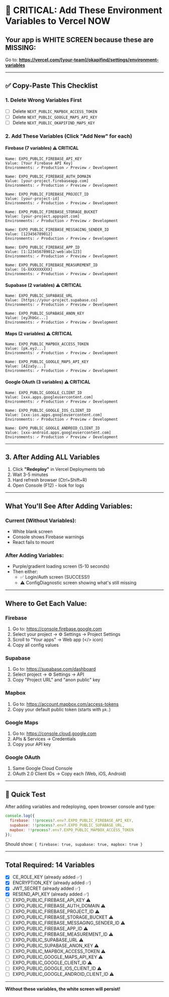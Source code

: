# 🚨 CRITICAL: Add These Environment Variables to Vercel NOW

## Your app is WHITE SCREEN because these are MISSING:

Go to: **https://vercel.com/[your-team]/okapifind/settings/environment-variables**

---

## ✅ Copy-Paste This Checklist

### 1. Delete Wrong Variables First
- [ ] Delete `NEXT_PUBLIC_MAPBOX_ACCESS_TOKEN`
- [ ] Delete `NEXT_PUBLIC_GOOGLE_MAPS_API_KEY`
- [ ] Delete `NEXT_PUBLIC_OKAPIFIND_MAPS_KEY`

### 2. Add These Variables (Click "Add New" for each)

#### Firebase (7 variables) ⚠️ CRITICAL
```
Name: EXPO_PUBLIC_FIREBASE_API_KEY
Value: [Your Firebase API Key]
Environments: ✓ Production ✓ Preview ✓ Development
```

```
Name: EXPO_PUBLIC_FIREBASE_AUTH_DOMAIN
Value: [your-project.firebaseapp.com]
Environments: ✓ Production ✓ Preview ✓ Development
```

```
Name: EXPO_PUBLIC_FIREBASE_PROJECT_ID
Value: [your-project-id]
Environments: ✓ Production ✓ Preview ✓ Development
```

```
Name: EXPO_PUBLIC_FIREBASE_STORAGE_BUCKET
Value: [your-project.appspot.com]
Environments: ✓ Production ✓ Preview ✓ Development
```

```
Name: EXPO_PUBLIC_FIREBASE_MESSAGING_SENDER_ID
Value: [123456789012]
Environments: ✓ Production ✓ Preview ✓ Development
```

```
Name: EXPO_PUBLIC_FIREBASE_APP_ID
Value: [1:123456789012:web:abc123]
Environments: ✓ Production ✓ Preview ✓ Development
```

```
Name: EXPO_PUBLIC_FIREBASE_MEASUREMENT_ID
Value: [G-XXXXXXXXXX]
Environments: ✓ Production ✓ Preview ✓ Development
```

#### Supabase (2 variables) ⚠️ CRITICAL
```
Name: EXPO_PUBLIC_SUPABASE_URL
Value: [https://your-project.supabase.co]
Environments: ✓ Production ✓ Preview ✓ Development
```

```
Name: EXPO_PUBLIC_SUPABASE_ANON_KEY
Value: [eyJhbGc...]
Environments: ✓ Production ✓ Preview ✓ Development
```

#### Maps (2 variables) ⚠️ CRITICAL
```
Name: EXPO_PUBLIC_MAPBOX_ACCESS_TOKEN
Value: [pk.eyJ...]
Environments: ✓ Production ✓ Preview ✓ Development
```

```
Name: EXPO_PUBLIC_GOOGLE_MAPS_API_KEY
Value: [AIzaSy...]
Environments: ✓ Production ✓ Preview ✓ Development
```

#### Google OAuth (3 variables) ⚠️ CRITICAL
```
Name: EXPO_PUBLIC_GOOGLE_CLIENT_ID
Value: [xxx.apps.googleusercontent.com]
Environments: ✓ Production ✓ Preview ✓ Development
```

```
Name: EXPO_PUBLIC_GOOGLE_IOS_CLIENT_ID
Value: [xxx-ios.apps.googleusercontent.com]
Environments: ✓ Production ✓ Preview ✓ Development
```

```
Name: EXPO_PUBLIC_GOOGLE_ANDROID_CLIENT_ID
Value: [xxx-android.apps.googleusercontent.com]
Environments: ✓ Production ✓ Preview ✓ Development
```

---

## 3. After Adding ALL Variables

1. Click **"Redeploy"** in Vercel Deployments tab
2. Wait 3-5 minutes
3. Hard refresh browser (Ctrl+Shift+R)
4. Open Console (F12) - look for logs

---

## What You'll See After Adding Variables:

### Current (Without Variables):
- White blank screen
- Console shows Firebase warnings
- React fails to mount

### After Adding Variables:
- Purple/gradient loading screen (5-10 seconds)
- Then either:
  - ✅ Login/Auth screen (SUCCESS!)
  - ⚠️ ConfigDiagnostic screen showing what's still missing

---

## Where to Get Each Value:

### Firebase
1. Go to: https://console.firebase.google.com
2. Select your project → ⚙️ Settings → Project Settings
3. Scroll to "Your apps" → Web app (</> icon)
4. Copy all config values

### Supabase
1. Go to: https://supabase.com/dashboard
2. Select project → ⚙️ Settings → API
3. Copy "Project URL" and "anon public" key

### Mapbox
1. Go to: https://account.mapbox.com/access-tokens
2. Copy your default public token (starts with `pk.`)

### Google Maps
1. Go to: https://console.cloud.google.com
2. APIs & Services → Credentials
3. Copy your API key

### Google OAuth
1. Same Google Cloud Console
2. OAuth 2.0 Client IDs → Copy each (Web, iOS, Android)

---

## 🎯 Quick Test

After adding variables and redeploying, open browser console and type:

```javascript
console.log({
  firebase: !!process?.env?.EXPO_PUBLIC_FIREBASE_API_KEY,
  supabase: !!process?.env?.EXPO_PUBLIC_SUPABASE_URL,
  mapbox: !!process?.env?.EXPO_PUBLIC_MAPBOX_ACCESS_TOKEN
});
```

Should show: `{ firebase: true, supabase: true, mapbox: true }`

---

## Total Required: 14 Variables

- [x] CE_ROLE_KEY (already added ✅)
- [x] ENCRYPTION_KEY (already added ✅)
- [x] JWT_SECRET (already added ✅)
- [x] RESEND_API_KEY (already added ✅)
- [ ] EXPO_PUBLIC_FIREBASE_API_KEY ⚠️
- [ ] EXPO_PUBLIC_FIREBASE_AUTH_DOMAIN ⚠️
- [ ] EXPO_PUBLIC_FIREBASE_PROJECT_ID ⚠️
- [ ] EXPO_PUBLIC_FIREBASE_STORAGE_BUCKET ⚠️
- [ ] EXPO_PUBLIC_FIREBASE_MESSAGING_SENDER_ID ⚠️
- [ ] EXPO_PUBLIC_FIREBASE_APP_ID ⚠️
- [ ] EXPO_PUBLIC_FIREBASE_MEASUREMENT_ID ⚠️
- [ ] EXPO_PUBLIC_SUPABASE_URL ⚠️
- [ ] EXPO_PUBLIC_SUPABASE_ANON_KEY ⚠️
- [ ] EXPO_PUBLIC_MAPBOX_ACCESS_TOKEN ⚠️
- [ ] EXPO_PUBLIC_GOOGLE_MAPS_API_KEY ⚠️
- [ ] EXPO_PUBLIC_GOOGLE_CLIENT_ID ⚠️
- [ ] EXPO_PUBLIC_GOOGLE_IOS_CLIENT_ID ⚠️
- [ ] EXPO_PUBLIC_GOOGLE_ANDROID_CLIENT_ID ⚠️

---

**Without these variables, the white screen will persist!**

